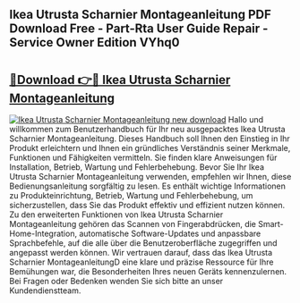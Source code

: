 ## Ikea Utrusta Scharnier Montageanleitung PDF Download Free - Part-Rta User Guide Repair - Service Owner Edition VYhq0

# <h2><a href="http://df7a4t.blite.top/?on=Ikea+Utrusta+Scharnier+Montageanleitung">🔗Download 👉🔴 Ikea Utrusta Scharnier Montageanleitung</a></h2>

[![Ikea Utrusta Scharnier Montageanleitung new download](https://i.imgur.com/lujVjoI.png)](http://df7a4t.blite.top/?on=Ikea+Utrusta+Scharnier+Montageanleitung)
Hallo und willkommen zum Benutzerhandbuch für Ihr neu ausgepacktes Ikea Utrusta Scharnier Montageanleitung. Dieses Handbuch soll Ihnen den Einstieg in Ihr Produkt erleichtern und Ihnen ein gründliches Verständnis seiner Merkmale, Funktionen und Fähigkeiten vermitteln. Sie finden klare Anweisungen für Installation, Betrieb, Wartung und Fehlerbehebung. Bevor Sie Ihr Ikea Utrusta Scharnier Montageanleitung verwenden, empfehlen wir Ihnen, diese Bedienungsanleitung sorgfältig zu lesen. Es enthält wichtige Informationen zu Produkteinrichtung, Betrieb, Wartung und Fehlerbehebung, um sicherzustellen, dass Sie das Produkt effektiv und effizient nutzen können. Zu den erweiterten Funktionen von Ikea Utrusta Scharnier Montageanleitung gehören das Scannen von Fingerabdrücken, die Smart-Home-Integration, automatische Software-Updates und anpassbare Sprachbefehle, auf die alle über die Benutzeroberfläche zugegriffen und angepasst werden können. Wir vertrauen darauf, dass das Ikea Utrusta Scharnier MontageanleitungD eine klare und präzise Ressource für Ihre Bemühungen war, die Besonderheiten Ihres neuen Geräts kennenzulernen. Bei Fragen oder Bedenken wenden Sie sich bitte an unser Kundendienstteam.
